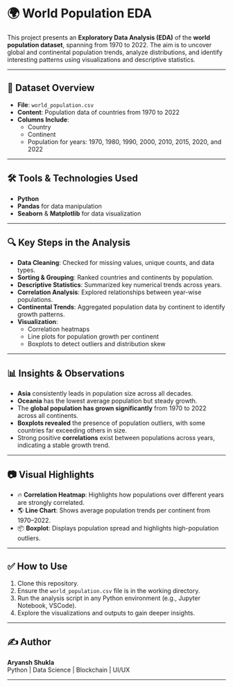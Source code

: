 # 🌍 World Population EDA

This project presents an **Exploratory Data Analysis (EDA)** of the **world population dataset**, spanning from 1970 to 2022. The aim is to uncover global and continental population trends, analyze distributions, and identify interesting patterns using visualizations and descriptive statistics.

---

## 📁 Dataset Overview

- **File**: `world_population.csv`
- **Content**: Population data of countries from 1970 to 2022
- **Columns Include**:
  - Country
  - Continent
  - Population for years: 1970, 1980, 1990, 2000, 2010, 2015, 2020, and 2022

---

## 🛠️ Tools & Technologies Used

- **Python**
- **Pandas** for data manipulation
- **Seaborn** & **Matplotlib** for data visualization

---

## 🔍 Key Steps in the Analysis

- **Data Cleaning**: Checked for missing values, unique counts, and data types.
- **Sorting & Grouping**: Ranked countries and continents by population.
- **Descriptive Statistics**: Summarized key numerical trends across years.
- **Correlation Analysis**: Explored relationships between year-wise populations.
- **Continental Trends**: Aggregated population data by continent to identify growth patterns.
- **Visualization**:
  - Correlation heatmaps
  - Line plots for population growth per continent
  - Boxplots to detect outliers and distribution skew

---

## 📊 Insights & Observations

- **Asia** consistently leads in population size across all decades.
- **Oceania** has the lowest average population but steady growth.
- The **global population has grown significantly** from 1970 to 2022 across all continents.
- **Boxplots revealed** the presence of population outliers, with some countries far exceeding others in size.
- Strong positive **correlations** exist between populations across years, indicating a stable growth trend.

---

## 📷 Visual Highlights

- 🔥 **Correlation Heatmap**: Highlights how populations over different years are strongly correlated.
- 🌎 **Line Chart**: Shows average population trends per continent from 1970–2022.
- 📦 **Boxplot**: Displays population spread and highlights high-population outliers.

---

## ✅ How to Use

1. Clone this repository.
2. Ensure the `world_population.csv` file is in the working directory.
3. Run the analysis script in any Python environment (e.g., Jupyter Notebook, VSCode).
4. Explore the visualizations and outputs to gain deeper insights.

---

## ✍️ Author

**Aryansh Shukla**  
Python | Data Science | Blockchain | UI/UX

---

